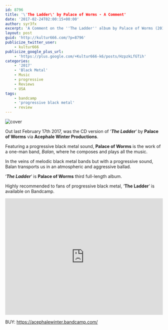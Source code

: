 ```yaml
---
id: 8796
title: '\'The Ladder\' by Palace of Worms - A Comment'
date: '2017-02-24T02:00:15+00:00'
author: syr3fx
excerpt: 'A Comment on the ''The Ladder'' album by Palace of Worms (2017).'
layout: post
guid: 'http://kultur666.com/?p=8796'
publicize_twitter_user:
    - kultur666
publicize_google_plus_url:
    - 'https://plus.google.com/+Kultur666-k6/posts/HzpzkLfGTih'
categories:
    - '2017'
    - 'Black Metal'
    - Music
    - progressive
    - Reviews
    - USA
tags:
    - bandcamp
    - 'progressive black metal'
    - review
---
```


![cover](http://localhost:8080/wp-content/uploads/2017/02/cover1.jpg)

Out last February 17th 2017, was the CD version of ‘***The Ladder***‘ by **Palace of Worms** via **Acephale Winter Productions**.

Featuring a progressive black metal sound, **Palace of Worms** is the work of a one-man band, *Balan*, where he composes and plays all the music.

In the veins of melodic black metal bands but with a progressive sound, Balan transports us in an atmospheric and aggressive ballad.

‘***The Ladder***‘ is **Palace of Worms** third full-length album.

Highly recommended to fans of progressive black metal, ‘**The Ladder**‘ is available on Bandcamp.

<iframe style="border: 0; width: 100%; height: 373px;" src="https://bandcamp.com/EmbeddedPlayer/album=3106270862/size=large/bgcol=333333/linkcol=e99708/tracklist=false/transparent=true/" seamless></iframe>

BUY: <https://acephalewinter.bandcamp.com/>